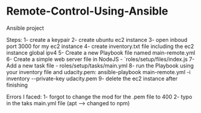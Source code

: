 # Remote-Control-Using-Ansible
Ansible project

Steps:
1- create a keypair
2- create ubuntu ec2 instance
3- open inboud port 3000 for my ec2 instance
4- create inventory.txt file including the ec2 instance global ipv4
5- Create a new Playbook file named main-remote.yml
6- Create a simple web server file in NodeJS - `roles/setup/files/index.js
7- Add a new task file - roles/setup/tasks/main.yml
8-  run the Playbook using your inventory file and udacity.pem:
  ansible-playbook main-remote.yml -i inventory --private-key udacity.pem
9- delete the ec2 instance after finishing



Errors I faced:
1- forgot to change the mod for the .pem file to 400
2- typo in the taks main.yml file (apt --> changed to npm)
